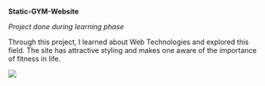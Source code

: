 **Static-GYM-Website**

*Project done during learning phase*

Through this project, I learned about Web Technologies and explored this field. The site has attractive styling and makes one aware of the importance of fitness in life.

![](iamges/proj_img.jpg)

